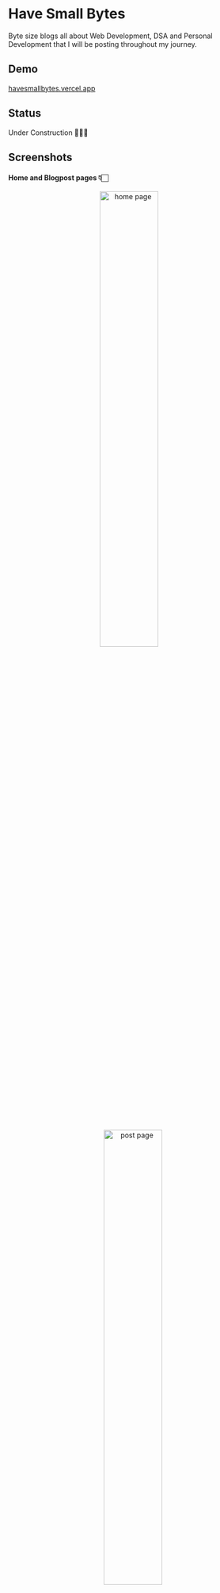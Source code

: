 # Have Small Bytes

Byte size blogs all about Web Development, DSA and Personal Development that I will be posting throughout my journey.

## Demo

[havesmallbytes.vercel.app](https://havesmallbytes.vercel.app/)

## Status

Under Construction 🚧👷‍♂️

## Screenshots

#### Home and Blogpost pages 👇🏻

<p align="center">
  <img alt="home page" src="https://user-images.githubusercontent.com/53307443/253012380-0b3bd477-a47d-4cf0-8dc8-6c023f86ac58.png" width="48.5%">
   &nbsp; &nbsp; 
  <img alt="post page" src="https://user-images.githubusercontent.com/53307443/253009886-189bacf7-dfc5-4110-b546-beb7c4d991d1.png" width="48.5%">
</p>
<p align="center">
  <img alt="comments" src="https://user-images.githubusercontent.com/53307443/253011600-3fa14511-857d-4806-9f6d-af73cca20608.png" width="32%">
&nbsp; 
  <img alt="category page" src="https://user-images.githubusercontent.com/53307443/253011020-ac32c77a-a633-416b-bf18-918771d8359a.png" width="32%">
  &nbsp; 
  <img alt="user progile" src="https://user-images.githubusercontent.com/53307443/253011142-926fcce7-858b-4b8b-b99e-49573aa1bd18.png" width="32%">
</p>

#### comments, category pages and user profile ☝🏻

## Installation and Setup Instructions

Clone down this repository. You will need `node` and `npm` installed globally on your machine.

Installation:

```javascript
cd have-small-byte/
npm i
```

To Start the dev server:

```javascript
npm run dev
```

To Visit App after its started in your local machine: `localhost:3000`
